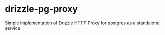 # drizzle-pg-proxy
Simple implementation of Drizzle HTTP Proxy for postgres as a standalone service
